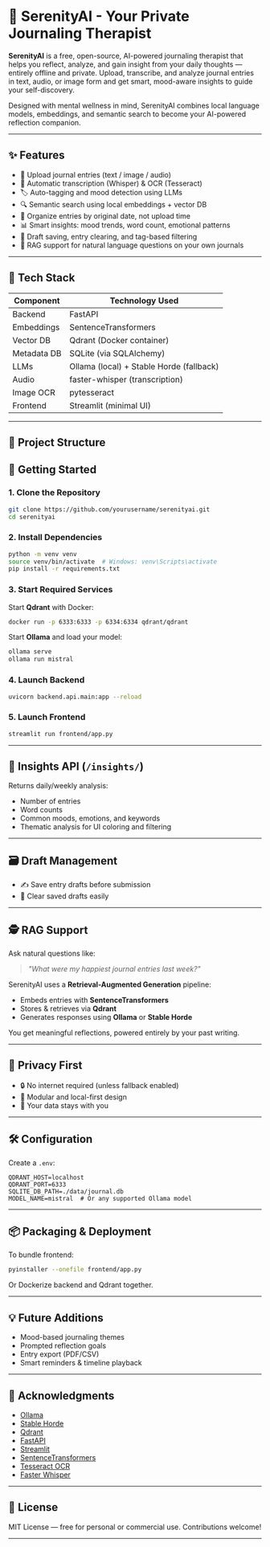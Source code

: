 # 🧘 SerenityAI - Your Private Journaling Therapist

**SerenityAI** is a free, open-source, AI-powered journaling therapist that helps you reflect, analyze, and gain insight from your daily thoughts — entirely offline and private. Upload, transcribe, and analyze journal entries in text, audio, or image form and get smart, mood-aware insights to guide your self-discovery.

Designed with mental wellness in mind, SerenityAI combines local language models, embeddings, and semantic search to become your AI-powered reflection companion.

---

## ✨ Features

- 📝 Upload journal entries (text / image / audio)
- 🧠 Automatic transcription (Whisper) & OCR (Tesseract)
- 🏷️ Auto-tagging and mood detection using LLMs
- 🔍 Semantic search using local embeddings + vector DB
- 📅 Organize entries by original date, not upload time
- 📊 Smart insights: mood trends, word count, emotional patterns
- 💾 Draft saving, entry clearing, and tag-based filtering
- 🧠 RAG support for natural language questions on your own journals

---

## 🧱 Tech Stack

| Component     | Technology Used                          |
|---------------|-------------------------------------------|
| Backend       | FastAPI                                   |
| Embeddings    | SentenceTransformers                      |
| Vector DB     | Qdrant (Docker container)                 |
| Metadata DB   | SQLite (via SQLAlchemy)                   |
| LLMs          | Ollama (local) + Stable Horde (fallback)  |
| Audio         | faster-whisper (transcription)            |
| Image OCR     | pytesseract                               |
| Frontend      | Streamlit (minimal UI)           |

---

## 📁 Project Structure


## 🚀 Getting Started

### 1. Clone the Repository

```bash
git clone https://github.com/yourusername/serenityai.git
cd serenityai
```

### 2. Install Dependencies

```bash
python -m venv venv
source venv/bin/activate  # Windows: venv\Scripts\activate
pip install -r requirements.txt
```

### 3. Start Required Services

Start **Qdrant** with Docker:

```bash
docker run -p 6333:6333 -p 6334:6334 qdrant/qdrant
```

Start **Ollama** and load your model:

```bash
ollama serve
ollama run mistral
```

### 4. Launch Backend

```bash
uvicorn backend.api.main:app --reload
```

### 5. Launch Frontend

```bash
streamlit run frontend/app.py
```

---

## 🧠 Insights API (`/insights/`)

Returns daily/weekly analysis:
- Number of entries
- Word counts
- Common moods, emotions, and keywords
- Thematic analysis for UI coloring and filtering

---

## 🗃 Draft Management

- ✍️ Save entry drafts before submission
- 🧹 Clear saved drafts easily

---

## 🕵️ RAG Support

Ask natural questions like:

> *"What were my happiest journal entries last week?"*

SerenityAI uses a **Retrieval-Augmented Generation** pipeline:

- Embeds entries with **SentenceTransformers**
- Stores & retrieves via **Qdrant**
- Generates responses using **Ollama** or **Stable Horde**

You get meaningful reflections, powered entirely by your past writing.

---

## 🔐 Privacy First

- 🔒 No internet required (unless fallback enabled)
- 🧩 Modular and local-first design
- 👤 Your data stays with you

---

## 🛠 Configuration

Create a `.env`:

```env
QDRANT_HOST=localhost
QDRANT_PORT=6333
SQLITE_DB_PATH=./data/journal.db
MODEL_NAME=mistral  # Or any supported Ollama model
```

---

## 📦 Packaging & Deployment

To bundle frontend:

```bash
pyinstaller --onefile frontend/app.py
```

Or Dockerize backend and Qdrant together.

---

## 💡 Future Additions

- Mood-based journaling themes
- Prompted reflection goals
- Entry export (PDF/CSV)
- Smart reminders & timeline playback

---

## 🙏 Acknowledgments

- [Ollama](https://ollama.com)
- [Stable Horde](https://stablehorde.net/)
- [Qdrant](https://qdrant.tech/)
- [FastAPI](https://fastapi.tiangolo.com/)
- [Streamlit](https://streamlit.io/)
- [SentenceTransformers](https://www.sbert.net/)
- [Tesseract OCR](https://github.com/tesseract-ocr)
- [Faster Whisper](https://github.com/SYSTRAN/faster-whisper)

---

## 🧠 License

MIT License — free for personal or commercial use. Contributions welcome!

---
